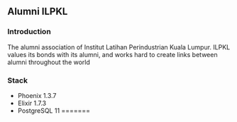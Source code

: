 ## Alumni ILPKL

### Introduction
The alumni association of Institut Latihan Perindustrian Kuala Lumpur. ILPKL values its bonds with its alumni, and works hard to create links between alumni throughout the world

### Stack
* Phoenix 1.3.7
* Elixir 1.7.3
* PostgreSQL 11
=======
